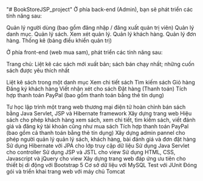"# BookStoreJSP_project" 
Ở phía back-end (Admin), bạn sẽ phát triển các tính năng sau:

Quản lý người dùng (bao gồm đăng nhập / đăng xuất quản trị viên)
Quản lý danh mục.
Quản lý sách.
Xem xét quản lý.
Quản lý khách hàng.
Quản lý đơn hàng.
Thống kê (bảng điều khiển quản trị)

Ở phía front-end (web mua sam), phát triển các tính năng sau:

Trang chủ: Liệt kê các sách mới xuất bản; sách bán chạy nhất; những cuốn sách được yêu thích nhất

Liệt kê sách trong một danh mục
Xem chi tiết sách
Tìm kiếm sách
Giỏ hàng
Đăng ký khách hàng
Viết nhận xét cho sách
Đặt hàng (Thanh toán)
Tích hợp thanh toán PayPal (bao gồm thanh toán bằng thẻ tín dụng)

Tư học lập trình một trang web thương mại điện tử hoàn chỉnh bán sách bằng Java Servlet, JSP và Hibernate framework
Xây dựng trang web Hiệu sách cho phép khách hàng xem sách, xem chi tiết, tìm kiếm sách, viết đánh giá và đăng ký tài khoản cũng như mua sách
Tích hợp thanh toán PayPal (bao gồm cả thanh toán bằng thẻ tín dụng)
Xây dựng admin pannel cho phép người quản lý quản lý sách, khách hàng, bài đánh giá và đơn đặt hàng
Sử dụng  Hibernate với JPA cho lớp truy cập dữ liệu
Sử dụng Java Servlet cho  controller
Sử dụng JSP và JSTL cho  view
Sử dụng HTML, CSS, Javascript và jQuery cho view
Xây dựng trang web đáp ứng ưu tiên cho thiết bị di động với Bootstrap 5
Cơ sở dữ liệu với MySQL
Test với JUnit
Đóng gói và triển khai trang web với máy chủ Tomcat
